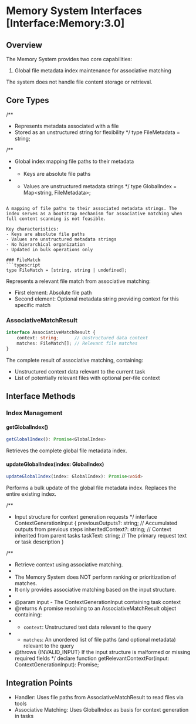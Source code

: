 # Memory System Interfaces [Interface:Memory:3.0]

## Overview
The Memory System provides two core capabilities:
1. Global file metadata index maintenance for associative matching

The system does not handle file content storage or retrieval.

## Core Types

/**
 * Represents metadata associated with a file
 * Stored as an unstructured string for flexibility
 */
type FileMetadata = string;

/**
 * Global index mapping file paths to their metadata
 * - Keys are absolute file paths
 * - Values are unstructured metadata strings
 */
type GlobalIndex = Map<string, FileMetadata>;
```

A mapping of file paths to their associated metadata strings. The index serves as a bootstrap mechanism for associative matching when full content scanning is not feasible.

Key characteristics:
- Keys are absolute file paths
- Values are unstructured metadata strings
- No hierarchical organization
- Updated in bulk operations only

### FileMatch
```typescript
type FileMatch = [string, string | undefined];
```

Represents a relevant file match from associative matching:
- First element: Absolute file path
- Second element: Optional metadata string providing context for this specific match

### AssociativeMatchResult
```typescript
interface AssociativeMatchResult {
    context: string;      // Unstructured data context
    matches: FileMatch[]; // Relevant file matches
}
```

The complete result of associative matching, containing:
- Unstructured context data relevant to the current task
- List of potentially relevant files with optional per-file context

## Interface Methods


### Index Management

#### getGlobalIndex()
```typescript
getGlobalIndex(): Promise<GlobalIndex>
```
Retrieves the complete global file metadata index.

#### updateGlobalIndex(index: GlobalIndex)
```typescript
updateGlobalIndex(index: GlobalIndex): Promise<void>
```
Performs a bulk update of the global file metadata index. Replaces the entire existing index.

/**
 * Input structure for context generation requests
 */
interface ContextGenerationInput {
    previousOutputs?: string;   // Accumulated outputs from previous steps
    inheritedContext?: string;  // Context inherited from parent tasks
    taskText: string;          // The primary request text or task description
}

/**
 * Retrieve context using associative matching.
 * 
 * The Memory System does NOT perform ranking or prioritization of matches.
 * It only provides associative matching based on the input structure.
 *
 * @param input - The ContextGenerationInput containing task context
 * @returns A promise resolving to an AssociativeMatchResult object containing:
 *   - `context`: Unstructured text data relevant to the query
 *   - `matches`: An unordered list of file paths (and optional metadata) relevant to the query
 * @throws {INVALID_INPUT} If the input structure is malformed or missing required fields
 */
declare function getRelevantContextFor(input: ContextGenerationInput): Promise<AssociativeMatchResult>;

## Integration Points
- Handler: Uses file paths from AssociativeMatchResult to read files via tools
- Associative Matching: Uses GlobalIndex as basis for context generation in tasks
